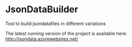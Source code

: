 JsonDataBuilder
===============

Tool to build jsondatafiles in different variations


The latest running version of the project is available here: http://jsondata.azurewebsites.net/
